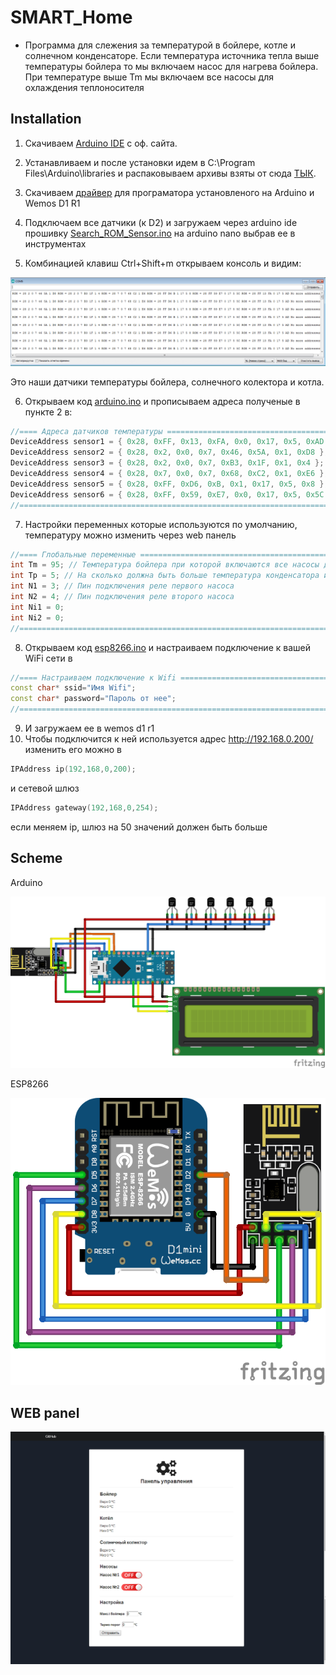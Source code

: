 # SMART_Home

- Программа для слежения за температурой в бойлере, котле и солнечном конденсаторе.
Если температура источника тепла выше температуры бойлера то мы включаем насос для нагрева бойлера.
При температуре выше Tm мы включаем все насосы для охлаждения теплоносителя  

## Installation
1) Скачиваем [Arduino IDE](https://www.arduino.cc/en/main/software) с оф. сайта.

2) Устанавливаем и после установки идем в C:\Program Files\Arduino\libraries и распаковываем архивы взяты от сюда [ТЫК](https://github.com/deletron247/SMART_Home/tree/master/libraries).

3) Cкачиваем [драйвер](https://iarduino.ru/lib/ch340.zip) для програматора установленого на Arduino и Wemos D1 R1 

4) Подключаем все датчики (к D2) и загружаем через arduino ide прошивку [Search_ROM_Sensor.ino](https://github.com/deletron247/SMART_Home/blob/master/boiler%20room/arduino/Search_ROM_Sensor.ino) на  arduino nano выбрав ее в инструментах

5) Комбинацией клавиш Ctrl+Shift+m открываем консоль и видим:

![](https://github.com/deletron247/SMART_Home/blob/master/image/1.PNG)

Это наши датчики температуры бойлера, солнечного колектора и котла.

6) Открываем код [arduino.ino](https://github.com/deletron247/SMART_Home/blob/master/boiler%20room/arduino/arduino.ino) и прописываем адреса полученые в пункте 2 в:
```C++
//==== Адреса датчиков температуры =========================================================================
DeviceAddress sensor1 = { 0x28, 0xFF, 0x13, 0xFA, 0x0, 0x17, 0x5, 0xAD }; // Адрес первого сенсора
DeviceAddress sensor2 = { 0x28, 0x2, 0x0, 0x7, 0x46, 0x5A, 0x1, 0xD8 }; // Адрес второго сенсора
DeviceAddress sensor3 = { 0x28, 0x2, 0x0, 0x7, 0xB3, 0x1F, 0x1, 0x4 }; // Адрес третего сенсора
DeviceAddress sensor4 = { 0x28, 0x7, 0x0, 0x7, 0x68, 0xC2, 0x1, 0xE6 }; // Адрес четвертого сенсора
DeviceAddress sensor5 = { 0x28, 0xFF, 0xD6, 0xB, 0x1, 0x17, 0x5, 0x8 }; // Адрес пятого сенсора
DeviceAddress sensor6 = { 0x28, 0xFF, 0x59, 0xE7, 0x0, 0x17, 0x5, 0x5C }; // Адрес шестого сенсора
//==========================================================================================================
```
7) Настройки переменных которые используются по умолчанию, температуру можно изменить через web панель
```C++
//==== Глобальные переменные ===============================================================================
int Tm = 95; // Температура бойлера при которой включаются все насосы для охлаждения
int Tp = 5; // На сколько должна быть больше температура конденсатора или котла чтобы включился один из насосов
int N1 = 3; // Пин подключения реле первого насоса 
int N2 = 4; // Пин подключения реле второго насоса
int Ni1 = 0;
int Ni2 = 0; 
//==========================================================================================================
```
8) Открываем код [esp8266.ino](https://github.com/deletron247/SMART_Home/blob/master/boiler%20room/esp8266/esp8266.ino)
и настраиваем подключение к вашей WiFi сети в 
```C++
//==== Настраиваем подключение к Wifi ======================================
const char* ssid="Имя Wifi";
const char* password="Пароль от нее";
//==========================================================================
```
9) И загружаем ее в wemos d1 r1
10) Чтобы подключится к ней используется адрес http://192.168.0.200/ изменить его можно в 
```C++
IPAddress ip(192,168,0,200);    
```
и сетевой шлюз  
```C++
IPAddress gateway(192,168,0,254);
```
если меняем ip, шлюз на 50 значений должен быть больше

## Scheme

Arduino

![](https://github.com/deletron247/SMART_Home/blob/master/image/scheme1.png)

ESP8266

![](https://github.com/deletron247/SMART_Home/blob/master/image/scheme2.png)

## WEB panel

![](https://github.com/deletron247/SMART_Home/blob/master/image/webpanel.png)

